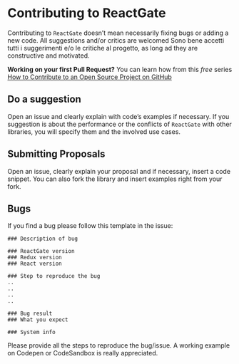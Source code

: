 # Contributing to ReactGate

Contributing to `ReactGate` doesn’t mean necessarily fixing bugs or adding a new code.
All suggestions and/or critics are welcomed Sono bene accetti tutti i suggerimenti e/o le critiche al progetto, as long ad they are constructive and motivated.

**Working on your first Pull Request?** You can learn how from this *free* series [How to Contribute to an Open Source Project on GitHub](https://egghead.io/series/how-to-contribute-to-an-open-source-project-on-github)

## Do a suggestion

Open an issue and clearly explain with code’s examples if necessary. 
If you suggestion is about the performance or the conflicts of `ReactGate` with other libraries, you will specify them and the involved use cases.

## Submitting Proposals

Open an issue, clearly explain your proposal and if necessary, insert a code snippet. 
You can also fork the library and insert examples right from your fork.

## Bugs

If you find a bug please follow this template in the issue:

```
### Description of bug

### ReactGate version
### Redux version
### React version

### Step to reproduce the bug
..
..
..
..

### Bug result
### What you expect

### System info
```

Please provide all the steps to reproduce the bug/issue.
A working example on Codepen or CodeSandbox is really appreciated.
